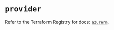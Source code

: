 # `provider`

Refer to the Terraform Registry for docs: [`azurerm`](https://registry.terraform.io/providers/hashicorp/azurerm/4.38.1/docs).
